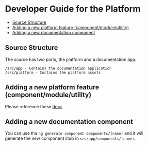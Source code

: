 # Developer Guide for the Platform

* [Source Structure](#source-structure)
* [Adding a new platform feature (component/module/utility)](#adding-a-new-platform-feature-componentmoduleutility) 
* [Adding a new documentation component](#adding-a-new-documentation-component) 

## Source Structure

The source has two parts, the platform and a documentation app.

```
/src/app - Contains the documentation application
/src/platform - Contains the platform assets 
```

## Adding a new platform feature (component/module/utility)

Please reference these [docs](https://github.com/Teradata/covalent/blob/develop/src/platform/experimental/README.md). 



 
## Adding a new documentation component

You can use the `ng generate component components/[name]` and it will generate the new component stub in `src/app/components/[name]`.

